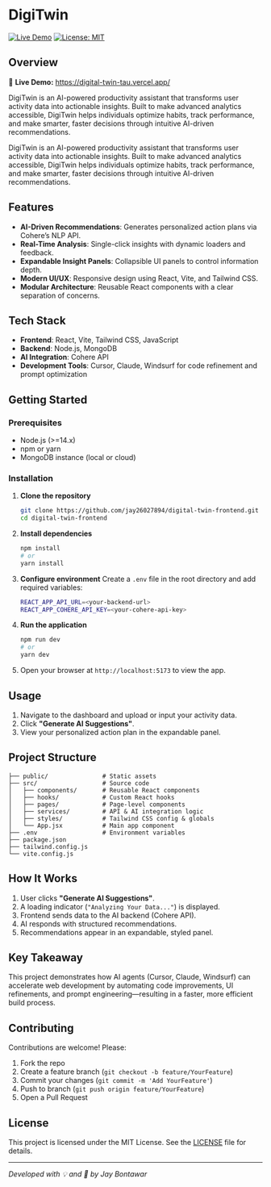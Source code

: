 # DigiTwin

[![Live Demo](https://img.shields.io/badge/demo-live-brightgreen)](https://digital-twin-tau.vercel.app/)
[![License: MIT](https://img.shields.io/badge/license-MIT-blue)](/LICENSE)

## Overview

🔗 **Live Demo:** https://digital-twin-tau.vercel.app/

DigiTwin is an AI-powered productivity assistant that transforms user activity data into actionable insights. Built to make advanced analytics accessible, DigiTwin helps individuals optimize habits, track performance, and make smarter, faster decisions through intuitive AI-driven recommendations.

DigiTwin is an AI-powered productivity assistant that transforms user activity data into actionable insights. Built to make advanced analytics accessible, DigiTwin helps individuals optimize habits, track performance, and make smarter, faster decisions through intuitive AI-driven recommendations.

## Features

- **AI-Driven Recommendations**: Generates personalized action plans via Cohere’s NLP API.
- **Real-Time Analysis**: Single-click insights with dynamic loaders and feedback.
- **Expandable Insight Panels**: Collapsible UI panels to control information depth.
- **Modern UI/UX**: Responsive design using React, Vite, and Tailwind CSS.
- **Modular Architecture**: Reusable React components with a clear separation of concerns.



## Tech Stack

- **Frontend**: React, Vite, Tailwind CSS, JavaScript
- **Backend**: Node.js, MongoDB
- **AI Integration**: Cohere API
- **Development Tools**: Cursor, Claude, Windsurf for code refinement and prompt optimization

## Getting Started

### Prerequisites

- Node.js (>=14.x)
- npm or yarn
- MongoDB instance (local or cloud)

### Installation

1. **Clone the repository**
   ```bash
   git clone https://github.com/jay26027894/digital-twin-frontend.git
   cd digital-twin-frontend
   ```

2. **Install dependencies**
   ```bash
   npm install
   # or
   yarn install
   ```

3. **Configure environment**
   Create a `.env` file in the root directory and add required variables:
   ```bash
   REACT_APP_API_URL=<your-backend-url>
   REACT_APP_COHERE_API_KEY=<your-cohere-api-key>
   ```

4. **Run the application**
   ```bash
   npm run dev
   # or
   yarn dev
   ```

5. Open your browser at `http://localhost:5173` to view the app.

## Usage

1. Navigate to the dashboard and upload or input your activity data.
2. Click **"Generate AI Suggestions"**.
3. View your personalized action plan in the expandable panel.

## Project Structure

```
├── public/               # Static assets
├── src/                  # Source code
│   ├── components/       # Reusable React components
│   ├── hooks/            # Custom React hooks
│   ├── pages/            # Page-level components
│   ├── services/         # API & AI integration logic
│   ├── styles/           # Tailwind CSS config & globals
│   └── App.jsx           # Main app component
├── .env                  # Environment variables
├── package.json
├── tailwind.config.js
└── vite.config.js
```

## How It Works

1. User clicks **"Generate AI Suggestions"**.
2. A loading indicator (`"Analyzing Your Data..."`) is displayed.
3. Frontend sends data to the AI backend (Cohere API).
4. AI responds with structured recommendations.
5. Recommendations appear in an expandable, styled panel.

## Key Takeaway

This project demonstrates how AI agents (Cursor, Claude, Windsurf) can accelerate web development by automating code improvements, UI refinements, and prompt engineering—resulting in a faster, more efficient build process.

## Contributing

Contributions are welcome! Please:

1. Fork the repo
2. Create a feature branch (`git checkout -b feature/YourFeature`)
3. Commit your changes (`git commit -m 'Add YourFeature'`)
4. Push to branch (`git push origin feature/YourFeature`)
5. Open a Pull Request

## License

This project is licensed under the MIT License. See the [LICENSE](LICENSE) file for details.

---

*Developed with 💡 and 🚀 by Jay Bontawar*

